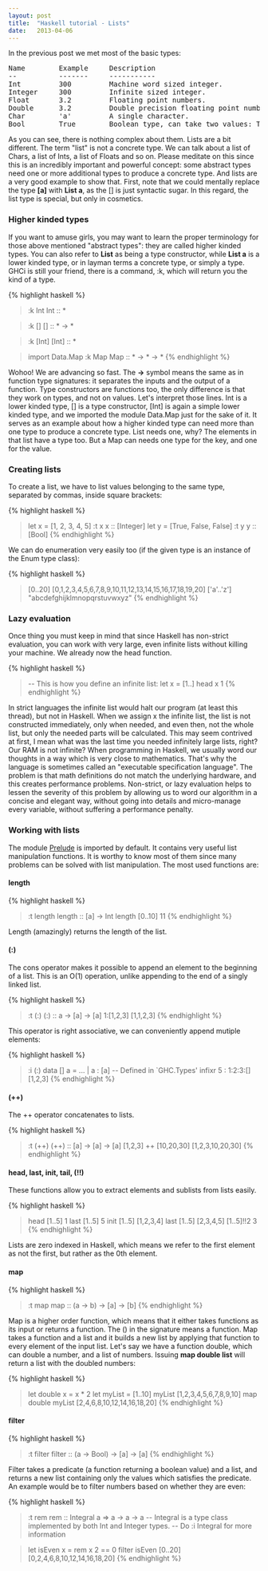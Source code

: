 ```yaml
---
layout: post
title:  "Haskell tutorial - Lists"
date:   2013-04-06
---
```


<p>
    In the previous post we met most of the basic types:
</p>

<pre>
Name        Example     Description
--          -------     -----------
Int         300         Machine word sized integer.
Integer     300         Infinite sized integer.
Float       3.2         Floating point numbers.
Double      3.2         Double precision floating point numbers.
Char        'a'         A single character.
Bool        True        Boolean type, can take two values: True or False.
</pre>

<p>
    As you can see, there is nothing complex about them. Lists are a bit different. The term "list" is not a concrete type. We can talk about
    a list of Chars, a list of Ints, a list of Floats and so on. Please meditate on this since this is an incredibly important and powerful concept: some
    abstract types need one or more additional types to produce a concrete type. And lists are a very good example to show that. First, note that we could mentally
    replace the type <b>[a]</b> with <b>List a</b>, as the [] is just syntactic sugar. In this regard, the list type is special, but only in cosmetics.
</p>

<h3>Higher kinded types</h3>

<p>
    If you want to amuse girls, you may want to learn the proper terminology for those above mentioned "abstract types": they are called higher kinded types.
    You can also refer to <b>List</b> as being a type constructor, while <b>List a</b> is a lower kinded type, or in layman terms a concrete type, or simply a type.
    GHCi is still your friend, there is a command, :k, which will return you the kind of a type.
</p>

{% highlight haskell %}
> :k Int
Int :: *

> :k []
[] :: * -> *

>:k [Int]
[Int] :: *

> import Data.Map
> :k Map
Map :: * -> * -> *
{% endhighlight %}

<p>
    Wohoo! We are advancing so fast. The <b>-></b> symbol means the same as in function type signatures: it separates the inputs and the
    output of a function. Type constructors are functions too, the only difference is that they work on types, and not on values. Let's interpret those lines.
    Int is a lower kinded type, [] is a type constructor, [Int] is again a simple lower kinded type,
    and we imported the module Data.Map just for the sake of it. It serves as an example about how a higher kinded type can need more than one type to produce
    a concrete type. List needs one, why? The elements in that list have a type too. But a Map can needs one type for the key, and one for the value.
</p>

<h3>Creating lists</h3>

<p>
    To create a list, we have to list values belonging to the same type, separated by commas, inside square brackets:
</p>

{% highlight haskell %}
> let x = [1, 2, 3, 4, 5]
> :t x
x :: [Integer]
> let y = [True, False, False]
> :t y
y :: [Bool]
{% endhighlight %}

<p>
    We can do enumeration very easily too (if the given type is an instance of the Enum type class):
</p>

{% highlight haskell %}
> [0..20]
[0,1,2,3,4,5,6,7,8,9,10,11,12,13,14,15,16,17,18,19,20]
> ['a'..'z']
"abcdefghijklmnopqrstuvwxyz"
{% endhighlight %}

<h3>Lazy evaluation</h3>

<p>
    Once thing you must keep in mind that since Haskell has non-strict evaluation, you can work with very large, even infinite lists without killing your machine.
    We already now the head function.
</p>

{% highlight haskell %}
> -- This is how you define an infinite list:
> let x = [1..]
> head x
1
{% endhighlight %}

<p>
    In strict languages the infinite list would halt our program (at least this thread), but not in Haskell. When we assign x the infinite list, the list is not
    constructed immediately, only when needed, and even then, not the whole list, but only the needed parts will be calculated. This may seem contrived at first,
    I mean what was the last time you needed infinitely large lists, right? Our RAM is not infinite?  When programming in Haskell,
    we usually word our thoughts in a way which is very close to mathematics. That's why the language is sometimes called an "executable specification language".
    The problem is that math definitions do not match the underlying hardware, and this creates performance problems. Non-strict, or lazy evaluation helps to lessen
    the severity of this problem by allowing us to word our algorithm in a concise and elegant way, without going into details and micro-manage every variable,
    without suffering a performance penalty.
</p>

<h3>Working with lists</h3>

<p>
    The module <a href="http://hackage.haskell.org/packages/archive/base/4.3.0.0/doc/html/Prelude.html">Prelude</a> is imported by default. It contains
    very useful list manipulation functions. It is worthy to know most of them since many problems can be solved with list manipulation.
    The most used functions are:
</p>

<h4>length</h4>

{% highlight haskell %}
> :t length
length :: [a] -> Int
> length [0..10]
11
{% endhighlight %}

<p>
    Length (amazingly) returns the length of the list.
</p>

<h4>(:)</h4>

<p>
    The cons operator makes it possible to append an element to the beginning of a list. This is an O(1) operation, unlike appending to the end of a singly
    linked list.
</p>

{% highlight haskell %}
> :t (:)
(:) :: a -> [a] -> [a]
> 1:[1,2,3]
[1,1,2,3]
{% endhighlight %}

<p>
    This operator is right associative, we can conveniently append mutiple elements:
</p>

{% highlight haskell %}
> :i (:)
data [] a = ... | a : [a]       -- Defined in `GHC.Types'
infixr 5 :
> 1:2:3:[]
[1,2,3]
{% endhighlight %}

<h4>(++)</h4>

<p>
    The ++ operator concatenates to lists.
</p>

{% highlight haskell %}
> :t (++)
(++) :: [a] -> [a] -> [a]
> [1,2,3] ++ [10,20,30]
[1,2,3,10,20,30]
{% endhighlight %}

<h4>head, last, init, tail, (!!)</h4>

<p>
    These functions allow you to extract elements and sublists from lists easily.
</p>

{% highlight haskell %}
> head [1..5]
1
> last [1..5]
5
> init [1..5]
[1,2,3,4]
> last [1..5]
[2,3,4,5]
> [1..5]!!2
3
{% endhighlight %}

<p>
    Lists are zero indexed in Haskell, which means we refer to the first element as not the first, but rather as the 0th element.
</p>

<h4>map</h4>

{% highlight haskell %}
> :t map
map :: (a -> b) -> [a] -> [b]
{% endhighlight %}

<p>
    Map is a higher order function, which means that it either takes functions as its input or returns a function. The () in the signature means a function.
    Map takes a function and a list and it builds a new list by applying that function to every element of the input list. Let's say we have a function double, which
    can double a number, and a list of numbers. Issuing <b>map double list</b> will return a list with the doubled numbers:
</p>

{% highlight haskell %}
> let double x = x * 2
> let myList = [1..10]
> myList
[1,2,3,4,5,6,7,8,9,10]
> map double myList
[2,4,6,8,10,12,14,16,18,20]
{% endhighlight %}

<h4>filter</h4>

{% highlight haskell %}
> :t filter
filter :: (a -> Bool) -> [a] -> [a]
{% endhighlight %}

<p>
    Filter takes a predicate (a function returning a boolean value) and a list, and returns a new list containing only the values which satisfies the predicate.
    An example would be to filter numbers based on whether they are even:
</p>

{% highlight haskell %}
> :t rem
rem :: Integral a => a -> a -> a
-- Integral is a type class implemented by both Int and Integer types.
-- Do :i Integral for more information

> let isEven x = rem x 2 == 0
> filter isEven [0..20]
[0,2,4,6,8,10,12,14,16,18,20]
{% endhighlight %}
